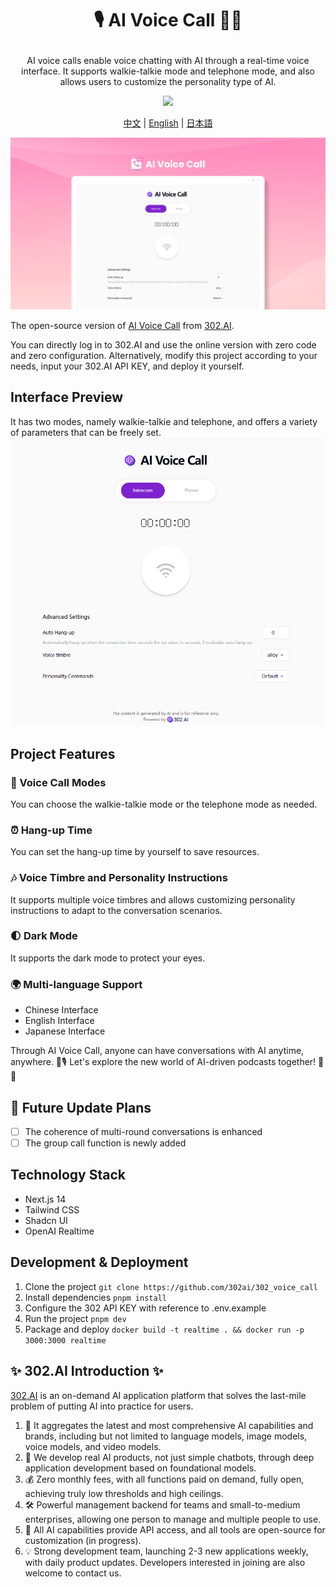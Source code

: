 # <p align="center">🎙️ AI Voice Call 🚀✨</p>

<p align="center">AI voice calls enable voice chatting with AI through a real-time voice interface. It supports walkie-talkie mode and telephone mode, and also allows users to customize the personality type of AI.</p>

<p align="center"><a href="https://302.ai/en/tools/realtime/" target="blank"><img src="https://file.302ai.cn/gpt/imgs/github/302_badge.png" /></a></p >

<p align="center"><a href="README_zh.md">中文</a> | <a href="README.md">English</a> | <a href="README_ja.md">日本語</a></p>

![2. Phone - Dark](docs/语音通话en.png)

The open-source version of [AI Voice Call](https://302.ai/tools/realtime/) from [302.AI](https://302.ai).

You can directly log in to 302.AI and use the online version with zero code and zero configuration. Alternatively, modify this project according to your needs, input your 302.AI API KEY, and deploy it yourself.

## Interface Preview
It has two modes, namely walkie-talkie and telephone, and offers a variety of parameters that can be freely set.
![2. Phone - Dark](docs/通话2.png)

## Project Features
### 📱 Voice Call Modes
You can choose the walkie-talkie mode or the telephone mode as needed.
### ⏰ Hang-up Time
You can set the hang-up time by yourself to save resources.
### 🎶 Voice Timbre and Personality Instructions
It supports multiple voice timbres and allows customizing personality instructions to adapt to the conversation scenarios.
### 🌓 Dark Mode
It supports the dark mode to protect your eyes.
### 🌍 Multi-language Support
- Chinese Interface
- English Interface
- Japanese Interface


Through AI Voice Call, anyone can have conversations with AI anytime, anywhere. 🎉🎙️ Let's explore the new world of AI-driven podcasts together! 🌟🚀

## 🚩 Future Update Plans 
- [ ] The coherence of multi-round conversations is enhanced
- [ ] The group call function is newly added

## Technology Stack

- Next.js 14
- Tailwind CSS
- Shadcn UI
- OpenAI Realtime

## Development & Deployment

1. Clone the project `git clone https://github.com/302ai/302_voice_call`
2. Install dependencies `pnpm install`
3. Configure the 302 API KEY with reference to .env.example
4. Run the project `pnpm dev`
5. Package and deploy `docker build -t realtime . && docker run -p 3000:3000 realtime`


## ✨ 302.AI Introduction ✨

[302.AI](https://302.ai) is an on-demand AI application platform that solves the last-mile problem of putting AI into practice for users.

1. 🧠 It aggregates the latest and most comprehensive AI capabilities and brands, including but not limited to language models, image models, voice models, and video models.
2. 🚀 We develop real AI products, not just simple chatbots, through deep application development based on foundational models.
3. 💰 Zero monthly fees, with all functions paid on demand, fully open, achieving truly low thresholds and high ceilings.
4. 🛠 Powerful management backend for teams and small-to-medium enterprises, allowing one person to manage and multiple people to use.
5. 🔗 All AI capabilities provide API access, and all tools are open-source for customization (in progress).
6. 💡 Strong development team, launching 2-3 new applications weekly, with daily product updates. Developers interested in joining are also welcome to contact us.
